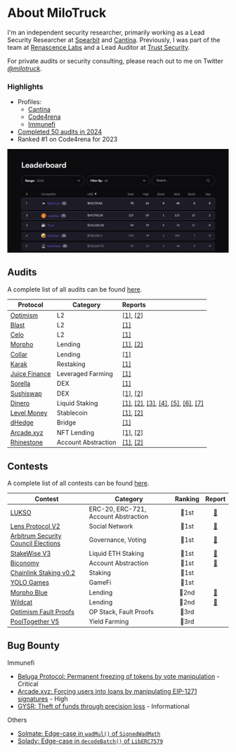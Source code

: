 # About MiloTruck

I'm an independent security researcher, primarily working as a Lead Security Researcher at [Spearbit](https://spearbit.com/) and [Cantina](https://cantina.xyz/). Previously, I was part of the team at [Renascence Labs](https://renascence-labs.xyz/) and a Lead Auditor at [Trust Security](https://www.trust-security.xyz/).

For private audits or security consulting, please reach out to me on Twitter [*@milotruck*](https://twitter.com/milotruck).

### Highlights

- Profiles: 
  - [Cantina](https://cantina.xyz/u/milotruck)
  - [Code4rena](https://code4rena.com/@MiloTruck)
  - [Immunefi](https://immunefi.com/profile/milotruck/)
- [Completed 50 audits in 2024](https://github.com/MiloTruck/audits/blob/main/audits.md)
- Ranked #1 on Code4rena for 2023

<img src="images/c4_leaderboard.png" width="900">

## Audits

A complete list of all audits can be found [here](/audits.md).

| Protocol | Category |  Reports |
| - | - | :- |
| [Optimism](https://www.optimism.io/) | L2 | [[1]](/audits/solo/Optimism%20(DeputyPauseModule).pdf), [[2]](/audits/spearbit/Optimism%20(Upgrade%2013).pdf) |
| [Blast](https://blast.io/) | L2 | [[1]](/audits/spearbit/Blast%20L2.pdf) |
| [Celo](https://celo.org/) | L2 | [[1]](/audits/spearbit/Celo.pdf) |
| [Morpho](https://morpho.org/) | Lending | [[1]](/audits/spearbit/Morpho%20(Bundler%20V3).pdf), [[2]](/audits/spearbit/Morpho%20(Bundler3).pdf) |
| [Collar](https://www.collarprotocol.xyz/) | Lending | [[1]](/audits/spearbit/Collar.pdf) |
| [Karak](https://karak.network/) | Restaking | [[1]](/audits/renascence/Karak%20(Native%20Restaking).pdf) |
| [Juice Finance](https://www.juice.finance/) | Leveraged Farming | [[1]](/audits/trust/dHedge.pdf) |
| [Sorella](https://sorellalabs.xyz/) | DEX | [[1]](/audits/spearbit/Sorella%20(Angstrom).pdf) |
| [Sushiswap](https://www.sushi.com/) | DEX | [[1]](/audits/spearbit/Sushiswap%20(RouteProcessor4).pdf), [[2]](/audits/spearbit/Sushiswap%20(RouteProcessor5).pdf) |
| [Dinero](https://dinero.xyz/) | Liquid Staking | [[1]](/audits/renascence/Redacted%20Finance%20(Institutional%20Pirex).pdf), [[2]](/audits/renascence/Redacted%20Finance%20(Branded%20LST).pdf), [[3]](/audits/renascence/Redacted%20Finance%20(Branded%20LST%20v2).pdf), [[4]](/audits/renascence/Dinero%20(Stargate%20LST).pdf), [[5]](/audits/renascence/Dinero%20(Arbitrum%20LST).pdf), [[6]](/audits/renascence/Dinero%20(Super%20ETH).pdf), [[7]](/audits/renascence/Dinero%20(Staked%20S).pdf) |
| [Level Money](https://www.level.money/) | Stablecoin | [[1]](/audits/spearbit/Level%20Money%20(Staking).pdf), [[2]](/audits/spearbit/Level%20Money%20(Stablecoin%20LST).pdf) |
| [dHedge](https://dhedge.org/) | Bridge | [[1]](/audits/trust/dHedge.pdf) |
| [Arcade.xyz](https://www.arcade.xyz/) | NFT Lending | [[1]](/audits/renascence/Arcade.xyz%20(V4).pdf), [[2]](/audits/renascence/Arcade.xyz%20(ARCD%20Staking).pdf) |
| [Rhinestone](https://www.rhinestone.wtf/) | Account Abstraction | [[1]](/audits/renascence/Rhinestone%20(Smart%20Sessions).pdf), [[2]](/audits/renascence/Rhinestone%20(Smart%20Sessions%20Update).pdf) |

## Contests

A complete list of all contests can be found [here](/contests.md).

| Contest | Category | Ranking | Report |
| - | - | :-: | :-: |
| [LUKSO](https://code4rena.com/contests/2023-06-lukso) | ERC-20, ERC-721, Account Abstraction | 🥇1st | [📄](/contests/pdf/LUKSO.pdf) |
| [Lens Protocol V2](https://code4rena.com/contests/2023-07-lens-protocol-v2) | Social Network | 🥇1st |[📄](/contests/2023-07-lens.md) |
| [Arbitrum Security Council Elections](https://code4rena.com/contests/2023-08-arbitrum-security-council-election-system) | Governance, Voting | 🥇1st | [📄](/contests/pdf/Arbitrum%20Security%20Council%20Elections.pdf) |
| [StakeWise V3](https://app.hats.finance/audit-competitions/stakewise-0xd91cd6ed6c9a112fdc112b1a3c66e47697f522cd/leaderboard) | Liquid ETH Staking | 🥇1st |[📄](/contests/pdf/StakeWise%20V3.pdf) |
| [Biconomy](https://codehawks.cyfrin.io/c/2024-07-biconomy/results) | Account Abstraction | 🥇1st |[📄](/contests/2024-07-biconomy.md) |
| [Chainlink Staking v0.2](https://code4rena.com/contests/2023-08-chainlink-staking-v02) | Staking | 🥇1st |  |
| [YOLO Games](https://cantina.xyz/competitions/a2c3cc6a-e384-495f-9751-5d7e657bc219/leaderboard) | GameFi | 🥇1st |  |
| [Morpho Blue](https://cantina.xyz/competitions/d86b7f95-e574-4092-8ea2-78dcac2f54f1/leaderboard) | Lending | 🥈2nd | [📄](/contests/2023-12-morpho-blue.md) |
| [Wildcat](https://code4rena.com/contests/2023-10-the-wildcat-protocol) | Lending | 🥈2nd | [📄](/contests/2023-10-wildcat.md) |
| [Optimism Fault Proofs](https://audits.sherlock.xyz/contests/205/leaderboard) | OP Stack, Fault Proofs | 🥉3rd | |
| [PoolTogether V5](https://audits.sherlock.xyz/contests/225/leaderboard) | Yield Farming | 🥉3rd | |

## Bug Bounty

Immunefi

- [Beluga Protocol: Permanent freezing of tokens by vote manipulation](/immunefi/beluga-C-01.md) - Critical
- [Arcade.xyz: Forcing users into loans by manipulating EIP-1271 signatures](/immunefi/arcadexyz-H-01.md) - High
- [GYSR: Theft of funds through precision loss](/immunefi/gysr-I-01.md) - Informational

Others

- [Solmate: Edge-case in `wadMul()` of `SignedWadMath`](https://github.com/transmissions11/solmate/pull/380)
- [Solady: Edge-case in `decodeBatch()` of `LibERC7579`](https://github.com/Vectorized/solady/pull/1230)